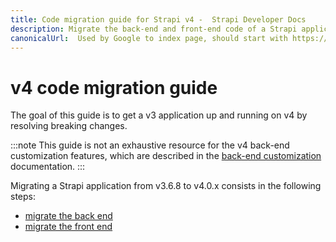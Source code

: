 ```yaml
---
title: Code migration guide for Strapi v4 -  Strapi Developer Docs
description: Migrate the back-end and front-end code of a Strapi application from v3.6.8 to v4.0.x with step-by-step instructions
canonicalUrl:  Used by Google to index page, should start with https://docs.strapi.io/ — delete this comment when done paste final URL here
---
```


<!-- TODO: update SEO -->

# v4 code migration guide

The goal of this guide is to get a v3 application up and running on v4 by resolving breaking changes.

:::note
This guide is not an exhaustive resource for the v4 back-end customization features, which are described in the [back-end customization](/developer-docs/latest/development/backend-customization.md) documentation.
:::

Migrating a Strapi application from v3.6.8 to v4.0.x consists in the following steps:

* [migrate the back end](/developer-docs/latest/update-migration-guides/migration-guides/v4/code/backend.md)
* [migrate the front end](/developer-docs/latest/update-migration-guides/migration-guides/v4/code/frontend.md)
